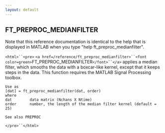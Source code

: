 ```yaml
---
layout: default
---
```


##  FT_PREPROC_MEDIANFILTER

Note that this reference documentation is identical to the help that is displayed in MATLAB when you type "help ft_preproc_medianfilter".

`<html>``<pre>`
    `<a href=/reference/ft_preproc_medianfilter>``<font color=green>`FT_PREPROC_MEDIANFILTER`</font>``</a>` applies a median filter, which smooths the data with a
    boxcar-like kernel, except that it keeps steps in the data. This function requires
    the MATLAB Signal Processing toolbox.
 
    Use as
    [dat] = ft_preproc_medianfilter(dat, order)
    where
    dat        data matrix (Nchans X Ntime)
    order      number, the length of the median filter kernel (default = 25)
 
    See also PREPROC
`</pre>``</html>`

